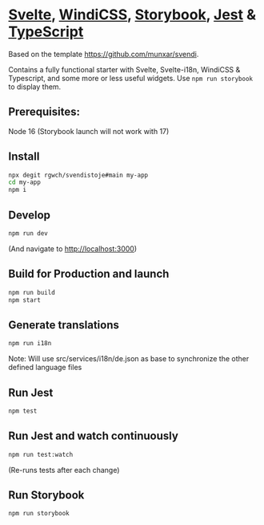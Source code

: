 # [Svelte](https://svelte.dev/), [WindiCSS](https://windicss.org/), [Storybook](https://storybook.js.org/), [Jest](https://jestjs.io/) & [TypeScript](https://www.typescriptlang.org/)

Based on the template https://github.com/munxar/svendi.

Contains a fully functional starter with Svelte, Svelte-i18n, WindiCSS & Typescript, and some more or less useful widgets. Use `npm run storybook` to display them.


## Prerequisites:

Node 16  (Storybook launch will not work with 17)

## Install
```bash
npx degit rgwch/svendistoje#main my-app
cd my-app
npm i
```

## Develop
```bash
npm run dev
```
(And navigate to <http://localhost:3000>)

## Build for Production and launch
```bash
npm run build
npm start
```
## Generate translations

```bash
npm run i18n
```

Note: Will use src/services/i18n/de.json as base to synchronize the other defined language files 


## Run Jest

```bash
npm test
```

## Run Jest and watch continuously

```bash
npm run test:watch
```
(Re-runs tests after each change)

## Run Storybook

```bash
npm run storybook
```

